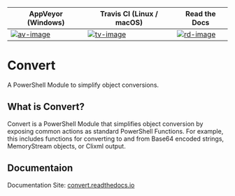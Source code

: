 | AppVeyor (Windows)        | Travis CI (Linux / macOS) | Read the Docs             |
|---------------------------|---------------------------|---------------------------|
| [![av-image][]][av-site]  | [![tv-image][]][tv-site]  | [![rd-image][]][rd-site]  |

# Convert
A PowerShell Module to simplify object conversions.

## What is Convert?
Convert is a PowerShell Module that simplifies object conversion by exposing common actions as standard PowerShell Functions. For example, this includes functions for converting to and from Base64 encoded strings, MemoryStream objects, or Clixml output.

[av-image]: https://ci.appveyor.com/api/projects/status/37e2xyj4coyc63fr?svg=true
[av-site]: https://ci.appveyor.com/project/austoonz/convert
[tv-image]: https://travis-ci.org/austoonz/Convert.svg?branch=master
[tv-site]: https://travis-ci.org/austoonz/Convert
[rd-image]: https://readthedocs.org/projects/convert/badge/?version=latest
[rd-site]: https://readthedocs.org/projects/convert/

## Documentaion

Documentation Site: [convert.readthedocs.io](https://convert.readthedocs.io/)